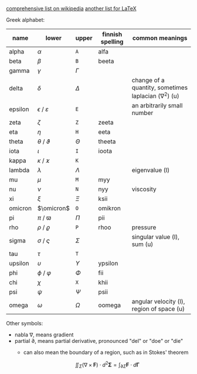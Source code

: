 [comprehensive list on wikipedia](https://en.wikipedia.org/wiki/Glossary_of_mathematical_symbols)
[another list for LaTeX](https://oeis.org/wiki/List_of_LaTeX_mathematical_symbols)

Greek alphabet:

| name    | lower                      | upper      | finnish spelling | common meanings                                            |
| ------- | -------------------------- | ---------- | ---------------- | ---------------------------------------------------------- |
| alpha   | $\alpha$                   | `A`        | alfa             |                                                            |
| beta    | $\beta$                    | `B`        | beeta            |                                                            |
| gamma   | $\gamma$                   | $\Gamma$   |                  |                                                            |
| delta   | $\delta$                   | $\Delta$   |                  | change of a quantity, sometimes laplacian ($\nabla^2$) (u) |
| epsilon | $\epsilon$ / $\varepsilon$ | `E`        |                  | an arbitrarily small number                                |
| zeta    | $\zeta$                    | `Z`        | zeeta            |                                                            |
| eta     | $\eta$                     | `H`        | eeta             |                                                            |
| theta   | $\theta$ / $\vartheta$     | $\Theta$   | theeta           |                                                            |
| iota    | $\iota$                    | `I`        | ioota            |                                                            |
| kappa   | $\kappa$ / $\varkappa$     | `K`        |                  |                                                            |
| lambda  | $\lambda$                  | $\Lambda$  |                  | eigenvalue (l)                                             |
| mu      | $\mu$                      | `M`        | myy              |                                                            |
| nu      | $\nu$                      | `N`        | nyy              | viscosity                                                  |
| xi      | $\xi$                      | $\Xi$      | ksii             |                                                            |
| omicron | $\omicron$                 | `O`        | omikron          |                                                            |
| pi      | $\pi$ / $\varpi$           | $\Pi$      | pii              |                                                            |
| rho     | $\rho$ / $\varrho$         | `P`        | rhoo             | pressure                                                   |
| sigma   | $\sigma$ / $\varsigma$     | $\Sigma$   |                  | singular value (l), sum (u)                                |
| tau     | $\tau$                     | `T`        |                  |                                                            |
| upsilon | $\upsilon$                 | $\Upsilon$ | ypsilon          |                                                            |
| phi     | $\phi$ / $\varphi$         | $\Phi$     | fii              |                                                            |
| chi     | $\chi$                     | `X`        | khii             |                                                            |
| psi     | $\psi$                     | $\Psi$     | psii             |                                                            |
| omega   | $\omega$                   | $\Omega$   | oomega           | angular velocity (l), region of space (u)                  |

Other symbols:
- nabla $\nabla$, means gradient
- partial $\partial$, means partial derivative, pronounced "del" or "doe" or "die"
	- can also mean the boundary of a region, such as in Stokes' theorem

	  $$
	  \iint_{\Sigma} (\nabla \times \mathbf{F}) \cdot d^2\mathbf{\Sigma}
	  = \int_{\partial\Sigma} \mathbf{F} \cdot d\mathbf\Gamma
	  $$
